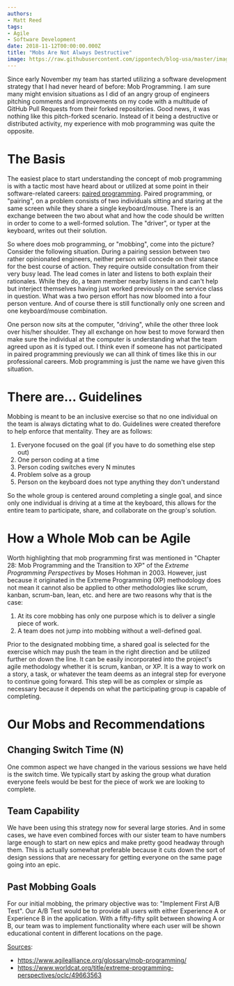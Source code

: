 ```yaml
---
authors:
- Matt Reed
tags:
- Agile
- Software Development
date: 2018-11-12T00:00:00.000Z
title: "Mobs Are Not Always Destructive"
image: https://raw.githubusercontent.com/ippontech/blog-usa/master/images/2018/11/mobbing-goal-rules.png
---
```


Since early November my team has started utilizing a software development strategy that I had never heard of before:  Mob Programming. I am sure many might envision situations as I did of an angry group of engineers pitching comments and improvements on my code with a multitude of GitHub Pull Requests from their forked repositories. Good news, it was nothing like this pitch-forked scenario. Instead of it being a destructive or distributed activity, my experience with mob programming was quite the opposite.

# The Basis

The easiest place to start understanding the concept of mob programming is with a tactic most have heard about or utilized at some point in their software-related careers: [paired programming](https://www.agilealliance.org/glossary/pairing/). Paired programming, or "pairing", on a problem consists of two individuals sitting and staring at the same screen while they share a single keyboard/mouse. There is an exchange between the two about what and how the code should be written in order to come to a well-formed solution. The "driver", or typer at the keyboard, writes out their solution.

So where does mob programming, or "mobbing", come into the picture? Consider the following situation. During a pairing session between two rather opinionated engineers, neither person will concede on their stance for the best course of action. They require outside consultation from their very busy lead. The lead comes in later and listens to both explain their rationales. While they do, a team member nearby listens in and can't help but interject themselves having just worked previously on the service class in question. What was a two person effort has now bloomed into a four person venture. And of course there is still functionally only one screen and one keyboard/mouse combination.

One person now sits at the computer, "driving", while the other three look over his/her shoulder. They all exchange on how best to move forward then make sure the individual at the computer is understanding what the team agreed upon as it is typed out. I think even if someone has not participated in paired programming previously we can all think of times like this in our professional careers. Mob programming is just the name we have given this situation.

# There are... Guidelines

Mobbing is meant to be an inclusive exercise so that no one individual on the team is always dictating what to do. Guidelines were created therefore to help enforce that mentality. They are as follows:

1. Everyone focused on the goal (if you have to do something else step out)
1. One person coding at a time
1. Person coding switches every N minutes
1. Problem solve as a group
1. Person on the keyboard does not type anything they don't understand

So the whole group is centered around completing a single goal, and since only one individual is driving at a time at the keyboard, this allows for the entire team to participate, share, and collaborate on the group's solution.

# How a Whole Mob can be Agile

Worth highlighting that mob programming first was mentioned in "Chapter 28: Mob Programming and the Transition to XP" of the _Extreme Programming Perspectives_ by Moses Hohman in 2003. However, just because it originated in the Extreme Programming (XP) methodology does not mean it cannot also be applied to other methodologies like scrum, kanban, scrum-ban, lean, etc. and here are two reasons why that is the case:

1. At its core mobbing has only one purpose which is to deliver a single piece of work.
1. A team does not jump into mobbing without a well-defined goal.

Prior to the designated mobbing time, a shared goal is selected for the exercise which may push the team in the right direction and be utilized further on down the line. It can be easily incorporated into the project's agile methodology whether it is scrum, kanban, or XP. It is a way to work on a story, a task, or whatever the team deems as an integral step for everyone to continue going forward. This step will be as complex or simple as necessary because it depends on what the participating group is capable of completing.

# Our Mobs and Recommendations

## Changing Switch Time (N)

One common aspect we have changed in the various sessions we have held is the switch time. We typically start by asking the group what duration everyone feels would be best for the piece of work we are looking to complete.

## Team Capability

We have been using this strategy now for several large stories. And in some cases, we have even combined forces with our sister team to have numbers large enough to start on new epics and make pretty good headway through them. This is actually somewhat preferable because it cuts down the sort of design sessions that are necessary for getting everyone on the same page going into an epic.

## Past Mobbing Goals

For our initial mobbing, the primary objective was to: "Implement First A/B Test". Our A/B Test would be to provide all users with either Experience A or Experience B in the application. With a fifty-fifty split between showing A or B, our team was to implement functionality where each user will be shown educational content in different locations on the page.

<u>Sources</u>:

* https://www.agilealliance.org/glossary/mob-programming/
* https://www.worldcat.org/title/extreme-programming-perspectives/oclc/49663563